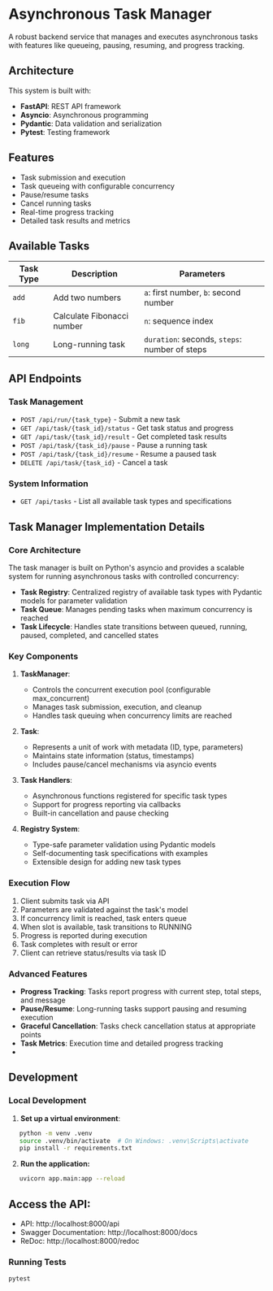 # Asynchronous Task Manager

A robust backend service that manages and executes asynchronous tasks with features like queueing, pausing, resuming, and progress tracking.

## Architecture

This system is built with:
- **FastAPI**: REST API framework
- **Asyncio**: Asynchronous programming
- **Pydantic**: Data validation and serialization
- **Pytest**: Testing framework

## Features

- Task submission and execution
- Task queueing with configurable concurrency
- Pause/resume tasks
- Cancel running tasks
- Real-time progress tracking
- Detailed task results and metrics

## Available Tasks

| Task Type | Description | Parameters |
|-----------|-------------|------------|
| `add` | Add two numbers | `a`: first number, `b`: second number |
| `fib` | Calculate Fibonacci number | `n`: sequence index |
| `long` | Long-running task | `duration`: seconds, `steps`: number of steps |

## API Endpoints

### Task Management

- `POST /api/run/{task_type}` - Submit a new task
- `GET /api/task/{task_id}/status` - Get task status and progress
- `GET /api/task/{task_id}/result` - Get completed task results
- `POST /api/task/{task_id}/pause` - Pause a running task
- `POST /api/task/{task_id}/resume` - Resume a paused task
- `DELETE /api/task/{task_id}` - Cancel a task

### System Information

- `GET /api/tasks` - List all available task types and specifications


## Task Manager Implementation Details

### Core Architecture

The task manager is built on Python's asyncio and provides a scalable system for running asynchronous tasks with controlled concurrency:

- **Task Registry**: Centralized registry of available task types with Pydantic models for parameter validation
- **Task Queue**: Manages pending tasks when maximum concurrency is reached
- **Task Lifecycle**: Handles state transitions between queued, running, paused, completed, and cancelled states

### Key Components

1. **TaskManager**: 
   - Controls the concurrent execution pool (configurable max_concurrent)
   - Manages task submission, execution, and cleanup
   - Handles task queuing when concurrency limits are reached

2. **Task**: 
   - Represents a unit of work with metadata (ID, type, parameters)
   - Maintains state information (status, timestamps)
   - Includes pause/cancel mechanisms via asyncio events

3. **Task Handlers**:
   - Asynchronous functions registered for specific task types
   - Support for progress reporting via callbacks
   - Built-in cancellation and pause checking

4. **Registry System**:
   - Type-safe parameter validation using Pydantic models
   - Self-documenting task specifications with examples
   - Extensible design for adding new task types

### Execution Flow

1. Client submits task via API
2. Parameters are validated against the task's model
3. If concurrency limit is reached, task enters queue
4. When slot is available, task transitions to RUNNING
5. Progress is reported during execution
6. Task completes with result or error
7. Client can retrieve status/results via task ID

### Advanced Features

- **Progress Tracking**: Tasks report progress with current step, total steps, and message
- **Pause/Resume**: Long-running tasks support pausing and resuming execution
- **Graceful Cancellation**: Tasks check cancellation status at appropriate points
- **Task Metrics**: Execution time and detailed progress tracking
- 
## Development

### Local Development

1. **Set up a virtual environment**:
```bash
   python -m venv .venv
   source .venv/bin/activate  # On Windows: .venv\Scripts\activate
   pip install -r requirements.txt
  ```


2. **Run the application:**
```bash
   uvicorn app.main:app --reload
```

## Access the API:
- API: http://localhost:8000/api
- Swagger Documentation: http://localhost:8000/docs
- ReDoc: http://localhost:8000/redoc

### Running Tests
```bash
pytest
```